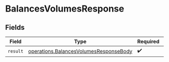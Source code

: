 # BalancesVolumesResponse


## Fields

| Field                                                                                            | Type                                                                                             | Required                                                                                         | Description                                                                                      |
| ------------------------------------------------------------------------------------------------ | ------------------------------------------------------------------------------------------------ | ------------------------------------------------------------------------------------------------ | ------------------------------------------------------------------------------------------------ |
| `result`                                                                                         | [operations.BalancesVolumesResponseBody](../../models/operations/balancesvolumesresponsebody.md) | :heavy_check_mark:                                                                               | N/A                                                                                              |